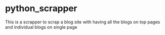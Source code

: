 # python_scrapper
This is a scrapper to scrap a blog site with having all the blogs on top pages and individual blogs on single page
